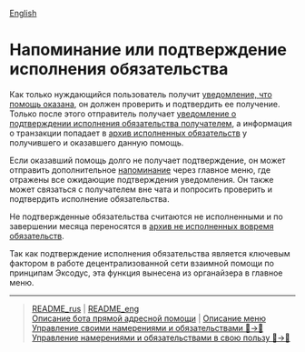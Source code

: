 [English](../../documents_eng/actions/confirmation_of_transfer.md)
# Напоминание или подтверждение исполнения обязательства

Как только нуждающийся пользователь получит [уведомление, что помощь оказана](../notifications/obl_fulfilled.md), он должен проверить и подтвердить ее получение. Только после этого отправитель получает [уведомление о подтверждении исполнения обязательства получателем](../notifications/money_received.md), а информация о транзакции попадает в [архив исполненных обязательств](archive_my.md) у получившего и оказавшего данную помощь. 

Если оказавший помощь долго не получает подтверждение, он может отправить дополнительное [напоминание](../notifications/reminder_to_confirm.md) через главное меню, где отражены все ожидающие подтверждения уведомления. Он также может связаться с получателем вне чата и попросить проверить и подтвердить исполнение обязательства.

Не подтвержденные обязательства считаются не исполненными и по завершении месяца переносятся в [архив не исполненных вовремя обязательств](archive.md).

Так как подтверждение исполнения обязательства является ключевым фактором в работе децентрализованной сети взаимной помощи по принципам Эксодус, эта функция вынесена из органайзера в главное меню.

---
> [README_rus](../../README.md)  |  [README_eng](../../README_eng.md)  
> [Описание бота прямой адресной помощи](../index.md)  |  [Описание меню](../faq/menu.md)  
> [Управление своими намерениями и обязательствами 👤->👥](../actions/show_int_obl.md)  
> [Управление намерениями и обязательствами в свою пользу 👥->👤](../actions/show_int_obl_for_me.md)
